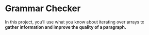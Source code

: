 # Grammar Checker
In this project, you’ll use what you know about iterating over arrays to **gather information and improve the quality of a paragraph.**
